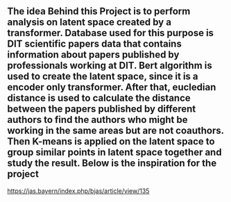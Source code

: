## The idea Behind this Project is to perform analysis on latent space created by a transformer. Database used for this purpose is DIT scientific papers data that contains information about papers published by professionals working at DIT. Bert algorithm is used to create the latent space, since it is a encoder only transformer. After that, eucledian distance is used to calculate the distance between the papers published by different authors to find the authors who might be working in the same areas but are not coauthors. Then K-means is applied on the latent space to group similar points in latent space together and study the result. Below is the inspiration for the project
https://jas.bayern/index.php/bjas/article/view/135
